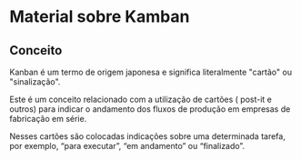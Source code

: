 # Material sobre Kamban
## Conceito
Kanban é um termo de origem japonesa e significa literalmente "cartão" ou "sinalização".

Este é um conceito relacionado com a utilização de cartões ( post-it e outros) para indicar o andamento dos fluxos de produção em empresas de fabricação em série.

Nesses cartões são colocadas indicações sobre uma determinada tarefa, por exemplo, “para executar”, “em andamento” ou “finalizado”.